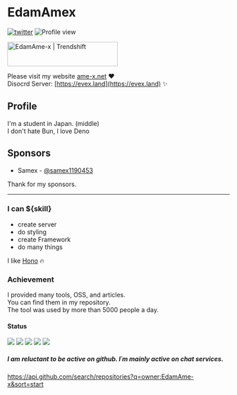 <h1 align="left">EdamAmex</h1>  

[![twitter](https://img.shields.io/twitter/follow/amex2189?style=social)](https://twitter.com/amex2189)
![Profile view](https://komarev.com/ghpvc/?username=EdamAme-x&color=lightgrey)

<a href="https://trendshift.io/developers/6698" target="_blank"><img src="https://trendshift.io/api/badge/developers/6698" alt="EdamAme-x | Trendshift" style="width: 250px; height: 55px;" width="250" height="55"/></a>

Please visit my website [ame-x.net](https://ame-x.net) ❤  
Disocrd Server: [https://evex.land](https://evex.land) ✨

## Profile
I'm a student in Japan. (middle)  
I don't hate Bun, I love Deno

## Sponsors
- Samex - [@samex1190453](https://twitter.com/samex1190453)

Thank for my sponsors.

---

### I can ${skill}
- create server
- do styling
- create Framework
- do many things

I like [Hono](https://github.com/honojs/hono) 🔥

### Achievement

I provided many tools, OSS, and articles.  
You can find them in my repository.  
The tool was used by more than 5000 people a day.  

#### Status

![](http://github-profile-summary-cards.vercel.app/api/cards/most-commit-language?username=EdamAme-x&theme=2077)
![](http://github-profile-summary-cards.vercel.app/api/cards/repos-per-language?username=EdamAme-x&theme=aura_dark)
![](http://github-profile-summary-cards.vercel.app/api/cards/productive-time?username=EdamAme-x&theme=aura_dark&utcOffset=8)
![](http://github-profile-summary-cards.vercel.app/api/cards/stats?username=EdamAme-x&theme=2077)
![](https://github-profile-trophy.vercel.app/?username=EdamAme-x&title=MultiLanguage,Organizations,Commits,Repositories,Stars,PullRequest,Followers,Issues)

##### I am reluctant to be active on github. I´m mainly active on chat services.
https://api.github.com/search/repositories?q=owner:EdamAme-x&sort=start

<!--work experience-->
